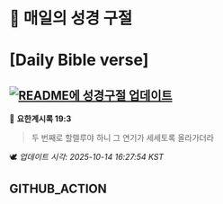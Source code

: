 # 🙏 매일의 성경 구절
# [Daily Bible verse]
## [![README에 성경구절 업데이트](https://github.com/DONGSUKA/first_test/actions/workflows/update-readme-bible.yml/badge.svg)](https://github.com/DONGSUKA/first_test/actions/workflows/update-readme-bible.yml)
<!-- START_BIBLE_VERSE -->
📖 **요한계시록 19:3**
> 두 번째로 할렐루야 하니 그 연기가 세세토록 올라가더라

🕊️ _업데이트 시각: 2025-10-14 16:27:54 KST_
  <!-- END_BIBLE_VERSE -->
## GITHUB_ACTION

